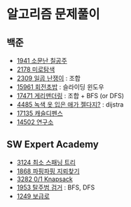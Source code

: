 # 알고리즘 문제풀이

## 백준
+ [1941 소문난 칠공주](https://www.acmicpc.net/problem/1941)
+ [2178 미로탐색](https://www.acmicpc.net/problem/2178)
+ [2309 일곱 난쟁이](https://www.acmicpc.net/problem/2309) : 조합 
+ [15961 회전초밥](https://www.acmicpc.net/problem/15961) : 슬라이딩 윈도우
+ [17471 게리맨더링](https://www.acmicpc.net/problem/17471) : 조합 + BFS (or DFS)
+ [4485 녹색 옷 입은 애가 젤다지?](https://www.acmicpc.net/problem/4485) : dijstra
+ [17135 캐슬디펜스](https://www.acmicpc.net/problem/17135)
+ [14502 연구소](https://www.acmicpc.net/problem/14502)

## SW Expert Academy
+ [3124 최소 스패닝 트리](https://swexpertacademy.com/main/code/problem/problemDetail.do?contestProbId=AV_mSnmKUckDFAWb)
+ [1868 파핑파핑 지뢰찾기](https://swexpertacademy.com/main/code/problem/problemSolver.do?contestProbId=AV5LwsHaD1MDFAXc)
+ [3282 0/1 Knapsack](https://swexpertacademy.com/main/code/problem/problemDetail.do?contestProbId=AWBJAVpqrzQDFAWr)
+ [1953 탈주범 검거](https://swexpertacademy.com/main/code/problem/problemDetail.do?contestProbId=AV5PpLlKAQ4DFAUq) : BFS, DFS
+ [1249 보급로](https://swexpertacademy.com/main/code/problem/problemDetail.do?contestProbId=AV15QRX6APsCFAYD)